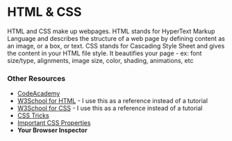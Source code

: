 # HTML & CSS

HTML and CSS make up webpages. HTML stands for HyperText Markup Language and describes the structure of a web page by defining content as an image, or a box, or text. CSS stands for Cascading Style Sheet and gives the content in your HTML file style. It beautifies your page - ex: font size/type, alignments, image size, color, shading, animations, etc

### Other Resources

* [CodeAcademy](https://github.com/hack4impact-uiuc/wiki/wiki/www.codeacademy.com)
* [W3School for HTML](https://www.w3schools.com/html/) - I use this as a reference instead of a tutorial
* [W3School for CSS](https://www.w3schools.com/css/) - I use this as a reference instead of a tutorial
* [CSS Tricks](https://css-tricks.com/guides/)
* [Important CSS Properties](https://zellwk.com/blog/9-important-css-properties-you-must-know/)
* **Your Browser Inspector**

